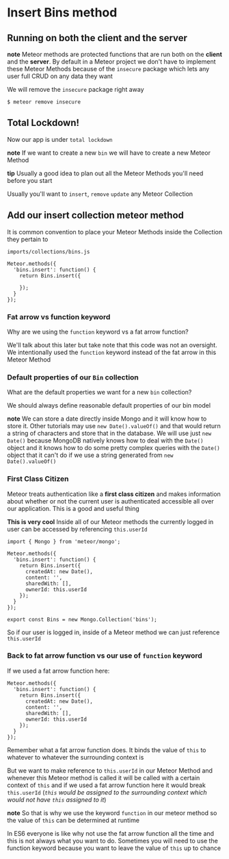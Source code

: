 # Insert Bins method
## Running on both the client and the server
**note** Meteor methods are protected functions that are run both on the **client** and the **server**. By default in a Meteor project we don't have to implement these Meteor Methods because of the `insecure` package which lets any user full CRUD on any data they want

We will remove the `insecure` package right away

`$ meteor remove insecure`

## Total Lockdown!
Now our app is under `total lockdown`

**note** If we want to create a new `bin` we will have to create a new Meteor Method

**tip** Usually a good idea to plan out all the Meteor Methods you'll need before you start

Usually you'll want to `insert`, `remove` `update` any Meteor Collection

## Add our insert collection meteor method
It is common convention to place your Meteor Methods inside the Collection they pertain to

`imports/collections/bins.js`

```
Meteor.methods({
  'bins.insert': function() {
    return Bins.insert({
      
    });
  }
});
```

### Fat arrow vs function keyword
Why are we using the `function` keyword vs a fat arrow function?

We'll talk about this later but take note that this code was not an oversight. We intentionally used the `function` keyword instead of the fat arrow in this Meteor Method

### Default properties of our `Bin` collection
What are the default properties we want for a new `bin` collection?

We should always define reasonable default properties of our bin model

**note** We can store a date directly inside Mongo and it will know how to store it. Other tutorials may use `new Date().valueOf()` and that would return a string of characters and store that in the database. We will use just `new Date()` because MongoDB natively knows how to deal with the `Date()` object and it knows how to do some pretty complex queries with the `Date()` object that it can't do if we use a string generated from `new Date().valueOf()`

### First Class Citizen
Meteor treats authentication like a **first class citizen** and makes information about whether or not the current user is authenticated accessible all over our application. This is a good and useful thing

**This is very cool** Inside all of our Meteor methods the currently logged in user can be accessed by referencing `this.userId`

```
import { Mongo } from 'meteor/mongo';

Meteor.methods({
  'bins.insert': function() {
    return Bins.insert({
      createdAt: new Date(),
      content: '',
      sharedWith: [],
      ownerId: this.userId
    });
  }
});

export const Bins = new Mongo.Collection('bins');
```

So if our user is logged in, inside of a Meteor method we can just reference `this.userId`

### Back to fat arrow function vs our use of `function` keyword
If we used a fat arrow function here:

```
Meteor.methods({
  'bins.insert': function() {
    return Bins.insert({
      createdAt: new Date(),
      content: '',
      sharedWith: [],
      ownerId: this.userId
    });
  }
});
```

Remember what a fat arrow function does. It binds the value of `this` to whatever to whatever the surrounding context is

But we want to make reference to `this.userId` in our Meteor Method and whenever this Meteor method is called it will be called with a certain context of `this` and if we used a fat arrow function here it would break `this.userId` (_`this` would be assigned to the surrounding context which would not have `this` assigned to it_) 

**note** So that is why we use the keyword `function` in our meteor method so the value of `this` can be determined at runtime

In ES6 everyone is like why not use the fat arrow function all the time and this is not always what you want to do. Sometimes you will need to use the function keyword because you want to leave the value of `this` up to chance



